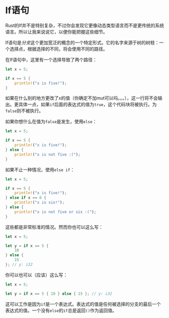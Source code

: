 # If语句

Rust的If并不是特别复杂，不过你会发现它更像动态类型语言而不是更传统的系统语言。所以让我来说说它，以便你能把握这些细节。

If语句是*分支*这个更加宽泛的概念的一个特定形式。它的名字来源于树的树枝：一个选择点，根据选择的不同，将会使用不同的路径。

在If语句中，这里有一个选择导致了两个路径：

```rust
let x = 5;

if x == 5 {
    println!("x is five!");
}
```

如果在什么别的地方更改了x的值（你确定不加mut可以吗。。。），这一行将不会输出。更具体一点，如果`if`后面的表达式的值为`true`，这个代码块将被执行。为`false`则不被执行。

如果你想什么在值为`false`是发生，使用`else`：

```rust
let x = 5;

if x == 5 {
    println!("x is five!");
} else {
    println!("x is not five :(");
}
```

如果不止一种情况，使用`else if`：

```rust
let x = 5;

if x == 5 {
    println!("x is five!");
} else if x == 6 {
    println!("x is six!");
} else {
    println!("x is not five or six :(");
}
```

这些都是非常标准的情况。然而你也可以这么写：

```rust
let x = 5;

let y = if x == 5 {
    10
} else {
    15
}; // y: i32
```

你可以也可以（应该）这么写：

```rust
let x = 5;

let y = if x == 5 { 10 } else { 15 }; // y: i32
```

这可以工作是因为`if`是一个表达式。表达式的值是任何被选择的分支的最后一个表达式的值。一个没有`else`的`if`总是返回`()`作为返回值。
